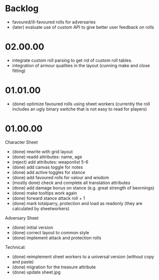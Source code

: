 Backlog
=======

- favoured/ill-favoured rolls for adversaries
- (later) evaluate use of custom API to give better user feedback on rolls

02.00.00
========

- integrate custom roll parsing to get rid of custom roll tables.
- integration of armour qualities in the layout (cunning make and close fitting)

01.01.00
========

- (done) optimize favoured rolls using sheet workers (currently the roll includes an ugly binary switche that is not easy to read for players)

01.00.00
========

Character Sheet

- (done) rewrite with grid layout
- (done) readd attributes: name, age
- (reject) add attributes: weaponlist 5-6
- (done) add canvas toggle for notes
- (done) add active toggles for stance
- (done) add favoured rolls for valour and wisdom
- (mostly done) check and complete all translation attributes
- (done) add damage bonus on stance (e.g. great strength of beornings)
- (done) make tooltips work again
- (done) forward stance attack roll + 1
- (done) mark totalparry, protection and load as readonly (they are calculated by sheetworkers)

Adversary Sheet

- (done) initial version
- (done) correct layout to common style
- (done) implement attack and protection rolls

Technical:

- (done) reimplement sheet workers to a universal version (without copy and paste) 
- (done) migration for the treasure attribute
- (done) update sheet.jpg